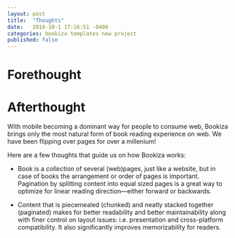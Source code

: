 ```yaml
---
layout: post
title:  "Thoughts"
date:   2018-10-1 17:16:51 -0400
categories: bookiza templates new project
published: false
---
```


# Forethought


# Afterthought

With mobile becoming a dominant way for people to consume web, Bookiza brings only the most natural form of book reading experience on web. We have been flipping over pages for over a millenium!

Here are a few thoughts that guide us on how Bookiza works:

- Book is a *collection* of several (web)pages, just like a website, but in case of books the arrangement or order of pages is important. Pagination by splitting content into equal sized pages is a great way to optimize for linear reading direction—either forward or backwards.

- Content that is piecemealed (chunked) and neatly stacked together (paginated) makes for better readability and better maintainability along with finer control on layout issues: i.e. presentation and cross-platform compatibility. It also significantly improves memorizability for readers.
